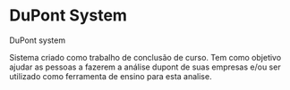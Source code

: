 # DuPont System

DuPont system

Sistema criado como trabalho de conclusão de curso.
Tem como objetivo ajudar as pessoas a fazerem a análise dupont de suas empresas e/ou ser utilizado como ferramenta de ensino para esta analise.
